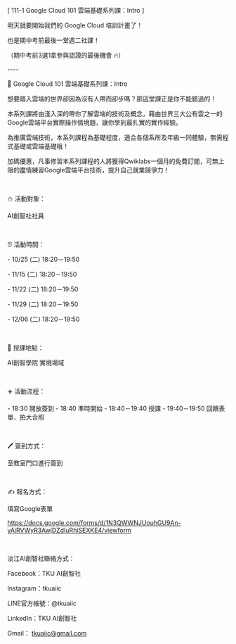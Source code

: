 [ 111-1 Google Cloud 101 雲端基礎系列課：Intro ]

明天就要開始我們的 Google Cloud 培訓計畫了！

也是期中考前最後一堂週二社課！

（期中考前3選1拿參與認證的最後機會 🔥）

\----

📎 Google Cloud 101 雲端基礎系列課：Intro

想要踏入雲端的世界卻因為沒有人帶而卻步嗎？那這堂課正是你不能錯過的！

本系列課將由淺入深的帶你了解雲端的技術及概念，藉由世界三大公有雲之一的Google雲端平台實際操作情境題，讓你學到最扎實的實作經驗。

為推廣雲端技術，本系列課程為基礎程度，適合各個系所及年級一同體驗，無需程式基礎或雲端基礎哦！

加碼優惠，凡事修習本系列課程的人將獲得Qwiklabs一個月的免費訂閱，可無上限的盡情練習Google雲端平台技術，提升自己就業競爭力！

&nbsp;

⛄️ 活動對象：

AI創智社社員

&nbsp;

⏰ 活動時間：

\- 10/25 (二) 18:20－19:50

\- 11/15 (二) 18:20－19:50

\- 11/22 (二) 18:20－19:50

\- 11/29 (二) 18:20－19:50

\- 12/06 (二) 18:20－19:50

&nbsp;

📍 授課地點：

AI創智學院 實境場域

&nbsp;

✈️ 活動流程：

\- 18:30 開放簽到
\- 18:40 準時開始
\- 18:40－19:40 授課
\- 19:40－19:50 回饋表單、拍大合照

&nbsp;

🖊️ 簽到方式：

至教室門口進行簽到

&nbsp;

✍️ 報名方式：

填寫Google表單

<https://docs.google.com/forms/d/1N3QWWNJUouhGU9An-yAjRVWyR3AwjDZdIuRhiSEXKE4/viewform>

&nbsp;

淡江AI創智社聯絡方式：

Facebook：TKU AI創智社

Instagram：tkuaiic

LINE官方帳號：@tkuaiic

LinkedIn：TKU AI創智社

Gmail： tkuaiic@gmail.com
